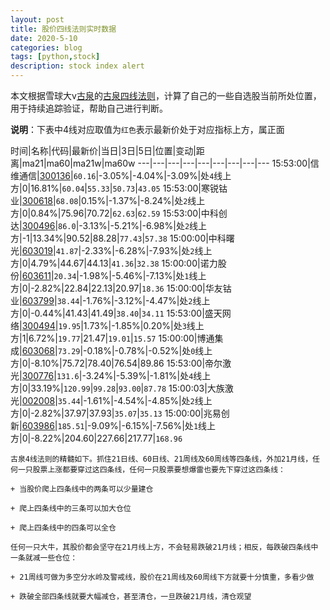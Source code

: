 ```yaml
---
layout: post
title: 股价四线法则实时数据
date: 2020-5-10
categories: blog
tags: [python,stock]
description: stock index alert
---
```



本文根据雪球大v[古泉](https://xueqiu.com/u/7148646888)的[古泉四线法则](https://xueqiu.com/7148646888/130498192)，计算了自己的一些自选股当前所处位置，用于持续追踪验证，帮助自己进行判断。

**说明**：下表中4线对应取值为`红色`表示最新价处于对应指标上方，属正面

时间|名称|代码|最新价|当日|3日|5日|位置|变动|距离|ma21|ma60|ma21w|ma60w
---|---|---|---|---|---|---|---|---
15:53:00|信维通信|[300136](https://xueqiu.com/S/SZ300136)|`60.16`|-3.05%|-4.04%|-3.09%|处`4`线上方|0|16.81%|`60.04`|`55.33`|`50.73`|`43.05`
15:53:00|寒锐钴业|[300618](https://xueqiu.com/S/SZ300618)|`68.08`|0.15%|-1.37%|-8.24%|处`2`线上方|0|0.84%|75.96|70.72|`62.63`|`62.59`
15:53:00|中科创达|[300496](https://xueqiu.com/S/SZ300496)|`86.0`|-3.13%|-5.21%|-6.98%|处`2`线上方|-1|13.34%|90.52|88.28|`77.43`|`57.38`
15:00:00|中科曙光|[603019](https://xueqiu.com/S/SH603019)|`41.87`|-2.33%|-6.28%|-7.93%|处`2`线上方|0|4.79%|44.67|44.13|`41.36`|`32.38`
15:00:00|诺力股份|[603611](https://xueqiu.com/S/SH603611)|`20.34`|-1.98%|-5.46%|-7.13%|处`1`线上方|0|-2.82%|22.84|22.13|20.97|`18.36`
15:00:00|华友钴业|[603799](https://xueqiu.com/S/SH603799)|`38.44`|-1.76%|-3.12%|-4.47%|处`2`线上方|0|-0.44%|41.43|41.49|`38.40`|`34.11`
15:53:00|盛天网络|[300494](https://xueqiu.com/S/SZ300494)|`19.95`|1.73%|-1.85%|0.20%|处`3`线上方|1|6.72%|`19.77`|21.47|`19.01`|`15.57`
15:00:00|博通集成|[603068](https://xueqiu.com/S/SH603068)|`73.29`|-0.18%|-0.78%|-0.52%|处`0`线上方|0|-8.10%|75.72|78.40|76.54|89.86
15:53:00|帝尔激光|[300776](https://xueqiu.com/S/SZ300776)|`131.6`|-3.24%|-5.39%|-1.81%|处`4`线上方|0|33.19%|`120.99`|`99.28`|`93.00`|`87.78`
15:00:03|大族激光|[002008](https://xueqiu.com/S/SZ002008)|`35.44`|-1.61%|-4.54%|-4.85%|处`2`线上方|0|-2.82%|37.97|37.93|`35.07`|`35.13`
15:00:00|兆易创新|[603986](https://xueqiu.com/S/SH603986)|`185.51`|-9.09%|-6.15%|-7.56%|处`1`线上方|0|-8.22%|204.60|227.66|217.77|`168.96`

```
古泉4线法则的精髓如下。抓住21日线、60日线、21周线及60周线等四条线，外加21月线，任何一只股票上涨都要穿过这四条线，任何一只股票要想爆雷也要先下穿过这四条线：

+ 当股价爬上四条线中的两条可以少量建仓

+ 爬上四条线中的三条可以加大仓位

+ 爬上四条线中的四条可以全仓

任何一只大牛，其股价都会坚守在21月线上方，不会轻易跌破21月线；相反，每跌破四条线中一条就减一些仓位：

+ 21周线可做为多空分水岭及警戒线，股价在21周线及60周线下方就要十分慎重，多看少做

+ 跌破全部四条线就要大幅减仓，甚至清仓，一旦跌破21月线，清仓观望
```